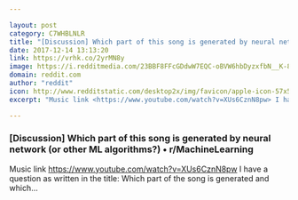 ```yaml
---

layout: post
category: C7WHBLNLR
title: "[Discussion] Which part of this song is generated by neural network (or other ML algorithms?) • r/MachineLearning"
date: 2017-12-14 13:13:20
link: https://vrhk.co/2yrMN8y
image: https://i.redditmedia.com/23BBF8FFcGDdwW7EQC-oBVW6hbDyzxfbN__K-8qSNOQ.jpg?w=320&s=ad5af6f93a68f1ad9d1a8af5b48ef431
domain: reddit.com
author: "reddit"
icon: http://www.redditstatic.com/desktop2x/img/favicon/apple-icon-57x57.png
excerpt: "Music link <https://www.youtube.com/watch?v=XUs6CznN8pw> I have a question as written in the title: Which part of the song is generated and which..."

---
```


### [Discussion] Which part of this song is generated by neural network (or other ML algorithms?) • r/MachineLearning

Music link <https://www.youtube.com/watch?v=XUs6CznN8pw> I have a question as written in the title: Which part of the song is generated and which...
